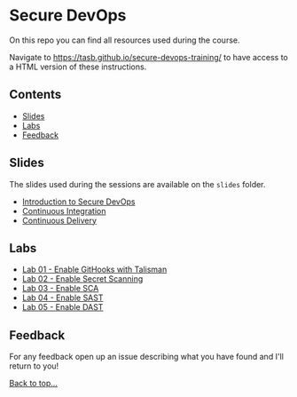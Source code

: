 # Secure DevOps

On this repo you can find all resources used during the course.

Navigate to <https://tasb.github.io/secure-devops-training/> to have access to a HTML version of these instructions.

## Contents

- [Slides](#slides)
- [Labs](#labs)
- [Feedback](#feedback)
  
## Slides

The slides used during the sessions are available on the `slides` folder.

- [Introduction to Secure DevOps](slides/01.SecureDevOps.pdf)
- [Continuous Integration](slides/02.ContinuousIntegration.pdf)
- [Continuous Delivery](slides/03.ContinuousDelivery.pdf)

## Labs

- [Lab 01 - Enable GitHooks with Talisman](labs/lab01.md)
- [Lab 02 - Enable Secret Scanning](labs/lab02.md)
- [Lab 03 - Enable SCA](labs/lab03.md)
- [Lab 04 - Enable SAST](labs/lab04.md)
- [Lab 05 - Enable DAST](labs/lab05.md)

## Feedback

For any feedback open up an issue describing what you have found and I'll return to you!

[Back to top…](README.md#contents)
